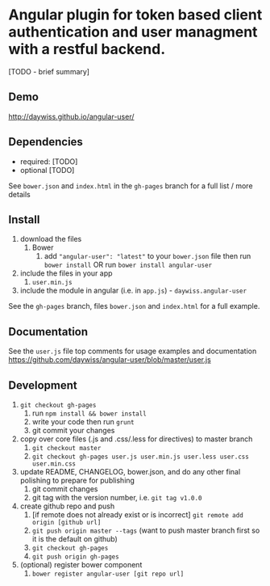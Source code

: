 # Angular plugin for token based client authentication and user managment with a restful backend.

[TODO - brief summary]

## Demo
http://daywiss.github.io/angular-user/

## Dependencies
- required:
	[TODO]
- optional
	[TODO]

See `bower.json` and `index.html` in the `gh-pages` branch for a full list / more details

## Install
1. download the files
	1. Bower
		1. add `"angular-user": "latest"` to your `bower.json` file then run `bower install` OR run `bower install angular-user`
2. include the files in your app
	1. `user.min.js`
3. include the module in angular (i.e. in `app.js`) - `daywiss.angular-user`

See the `gh-pages` branch, files `bower.json` and `index.html` for a full example.


## Documentation
See the `user.js` file top comments for usage examples and documentation
https://github.com/daywiss/angular-user/blob/master/user.js


## Development

1. `git checkout gh-pages`
	1. run `npm install && bower install`
	2. write your code then run `grunt`
	3. git commit your changes
2. copy over core files (.js and .css/.less for directives) to master branch
	1. `git checkout master`
	2. `git checkout gh-pages user.js user.min.js user.less user.css user.min.css`
3. update README, CHANGELOG, bower.json, and do any other final polishing to prepare for publishing
	1. git commit changes
	2. git tag with the version number, i.e. `git tag v1.0.0`
4. create github repo and push
	1. [if remote does not already exist or is incorrect] `git remote add origin [github url]`
	2. `git push origin master --tags` (want to push master branch first so it is the default on github)
	3. `git checkout gh-pages`
	4. `git push origin gh-pages`
5. (optional) register bower component
	1. `bower register angular-user [git repo url]`
